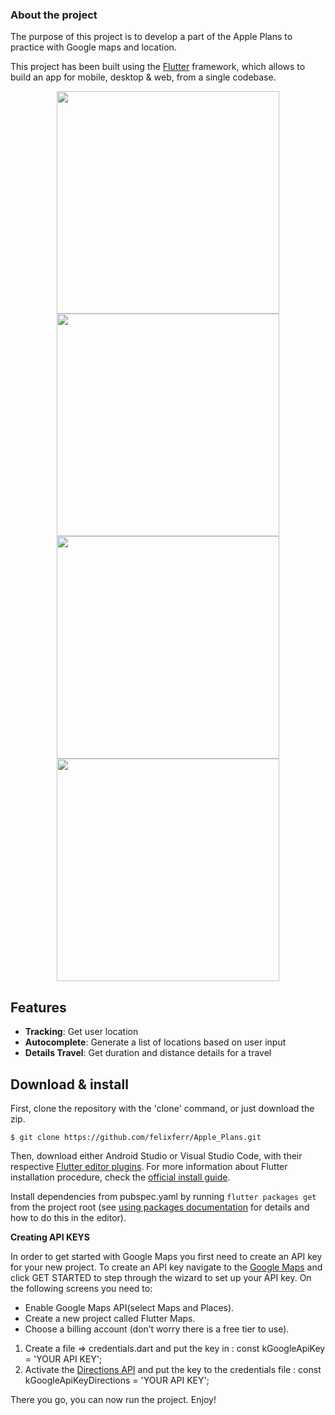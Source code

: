 ### About the project

The purpose of this project is to develop a part of the Apple Plans to practice with Google maps and location.

This project has been built using the [Flutter](https://flutter.io/) framework, which allows to build an app for mobile, desktop & web, from a single codebase.

<p align="center">
  <img src="images/searchBar.png" width="356" hspace="4">
  <img src="images/addressMarker.png" width="356" hspace="4">
  <img src="images/largeView.png" width="356" hspace="4">
  <img src="images/navigation.png" width="356" hspace="4">
</p>

## Features

- **Tracking**: Get user location
- **Autocomplete**: Generate a list of locations based on user input
- **Details Travel**: Get duration and distance  details for a travel

## Download & install

First, clone the repository with the 'clone' command, or just download the zip.

```
$ git clone https://github.com/felixferr/Apple_Plans.git
```
Then, download either Android Studio or Visual Studio Code, with their respective [Flutter editor plugins](https://flutter.io/get-started/editor/). For more information about Flutter installation procedure, check the [official install guide](https://flutter.io/get-started/install/).

Install dependencies from pubspec.yaml by running `flutter packages get` from the project root (see [using packages documentation](https://flutter.io/using-packages/#adding-a-package-dependency-to-an-app) for details and how to do this in the editor).

**Creating API KEYS**

In order to get started with Google Maps you first need to create an API key for your new project. To create an API key navigate to the [Google Maps](https://cloud.google.com/maps-platform/maps/?&sign=0) and click GET STARTED to step through the wizard to set up your API key.
On the following screens you need to:

- Enable Google Maps API(select Maps and Places).
- Create a new project called Flutter Maps.
- Choose a billing account (don’t worry there is a free tier to use).

1. Create a file => credentials.dart and put the key in : const kGoogleApiKey = 'YOUR API KEY';
2. Activate the [Directions API](https://console.cloud.google.com/marketplace/details/google/directions-backend.googleapis.com) and put the key to the credentials file : const kGoogleApiKeyDirections = 'YOUR API KEY';

There you go, you can now run the project. Enjoy!